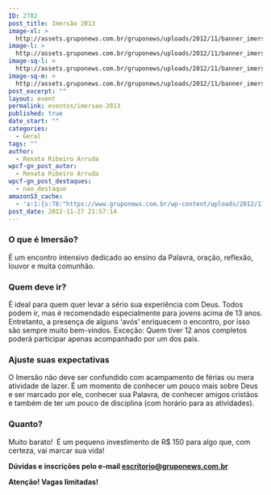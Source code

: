 ```yaml
---
ID: 2782
post_title: Imersão 2013
image-xl: >
  http://assets.gruponews.com.br/gruponews/uploads/2012/11/banner_imersao2013.jpg
image-l: >
  http://assets.gruponews.com.br/gruponews/uploads/2012/11/banner_imersao2013.jpg
image-sq-l: >
  http://assets.gruponews.com.br/gruponews/uploads/2012/11/banner_imersao2013.jpg
image-sq-m: >
  http://assets.gruponews.com.br/gruponews/uploads/2012/11/banner_imersao2013-720x353.jpg
post_excerpt: ""
layout: event
permalink: eventos/imersao-2013
published: true
date_start: ""
categories:
  - Geral
tags: ""
author:
  - Renata Ribeiro Arruda
wpcf-gn_post_autor:
  - Renata Ribeiro Arruda
wpcf-gn_post_destaques:
  - nao_destaque
amazonS3_cache:
  - 'a:1:{s:78:"https://www.gruponews.com.br/wp-content/uploads/2012/11/banner_imersao2013.jpg";i:2783;}'
post_date: 2012-11-27 21:57:14
---
```

<h3>O que é Imersão?</h3>
É um encontro intensivo dedicado ao ensino da Palavra, oração, reflexão, louvor e muita comunhão.
<h3>Quem deve ir?</h3>
É ideal para quem quer levar a sério sua experiência com Deus. Todos podem ir, mas é recomendado especialmente para jovens acima de 13 anos. Entretanto, a presença de alguns ‘avós’ enriquecem o encontro, por isso são sempre muito bem-vindos. Exceção: Quem tiver 12 anos completos poderá participar apenas acompanhado por um dos pais.
<h3>Ajuste suas expectativas</h3>
O Imersão não deve ser confundido com acampamento de férias ou mera atividade de lazer. É um momento de conhecer um pouco mais sobre Deus e ser marcado por ele, conhecer sua Palavra, de conhecer amigos cristãos e também de ter um pouco de disciplina (com horário para as atividades).
<h3>Quanto?</h3>
Muito barato!  É um pequeno investimento de R$ 150 para algo que, com certeza, vai marcar sua vida!

<strong>Dúvidas e inscrições pelo e-mail <a href="mailto:escritorio@gruponews.com.br">escritorio@gruponews.com.br</a></strong>

<strong>Atenção! Vagas limitadas!</strong>